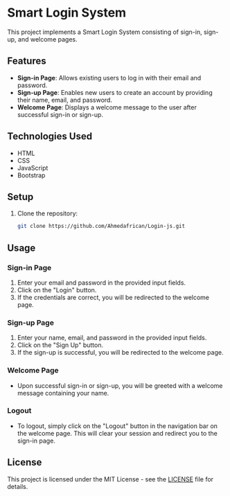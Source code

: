 # Smart Login System

This project implements a Smart Login System consisting of sign-in, sign-up, and welcome pages.

## Features

- **Sign-in Page**: Allows existing users to log in with their email and password.
- **Sign-up Page**: Enables new users to create an account by providing their name, email, and password.
- **Welcome Page**: Displays a welcome message to the user after successful sign-in or sign-up.

## Technologies Used

- HTML
- CSS
- JavaScript
- Bootstrap

## Setup

1. Clone the repository:

   ```bash
   git clone https://github.com/Ahmedafrican/Login-js.git

## Usage

### Sign-in Page
1. Enter your email and password in the provided input fields.
2. Click on the "Login" button.
3. If the credentials are correct, you will be redirected to the welcome page.

### Sign-up Page
1. Enter your name, email, and password in the provided input fields.
2. Click on the "Sign Up" button.
3. If the sign-up is successful, you will be redirected to the welcome page.

### Welcome Page
- Upon successful sign-in or sign-up, you will be greeted with a welcome message containing your name.

### Logout
- To logout, simply click on the "Logout" button in the navigation bar on the welcome page. This will clear your session and redirect you to the sign-in page.

## License

This project is licensed under the MIT License - see the [LICENSE](http://127.0.0.1:5501/sign_up/index.html) file for details.
